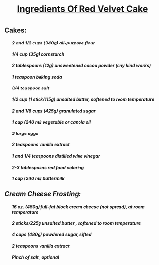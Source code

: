 <h1><b><center><u>Ingredients Of Red Velvet Cake</u></center></b><h1>
<h2>Cakes:</h2>
<i><b>
<ol>
 <h4>2 and 1/2 cups (340g) all-purpose flour</h4>
 <h4>1/4 cup (35g) cornstarch</h4>
 <h4>2 tablespoons (12g) unsweetened cocoa powder (any kind works)</h4>
 <h4>1 teaspoon baking soda</h4>
 <h4>3/4 teaspoon salt</h4>
 <h4>1/2 cup (1 stick/115g) unsalted butter, softened to room temperature</h4>
 <h4>2 and 1/8 cups (425g) granulated sugar</h4>
 <h4>1 cup (240 ml) vegetable or canola oil</h4>
 <h4>3 large eggs</h4>
 <h4>2 teaspoons vanilla extract</h4>
 <h4>1 and 1/4 teaspoons distilled wine vinegar</h4>
 <h4>2-3 tablespoons red food coloring</h4>
 <h4>1 cup (240 ml) buttermilk</h4>
 </ol>
 <h2>Cream Cheese Frosting:</h2>
 <ol>
  <h4>16 oz. (450g) full-fat block cream cheese (not spread), at room temperature </h4>
  <h4>2 sticks/225g unsalted butter , softened to room temperature </h4>
  <h4>4 cups (480g) powdered sugar, sifted </h4>
  <h4>2 teaspoons vanilla extract </h4>
  <h4>Pinch of salt , optional </h4>
  </ol>
  </b></i>